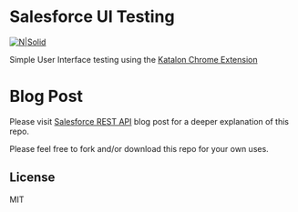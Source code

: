 # Salesforce UI Testing

[![N|Solid](https://chicagocloudgroup.com/wp-content/uploads/2019/03/Chicago-Cloud-Group-Logo-Final-for-Website.png)](http://chicagocloudgroup.com/)

Simple User Interface testing using the [Katalon Chrome Extension](https://chrome.google.com/webstore/detail/katalon-recorder-selenium/ljdobmomdgdljniojadhoplhkpialdid?hl=en-US)

# Blog Post

Please visit [Salesforce REST API](https://www.google.com) blog post for a deeper explanation of this repo.

Please feel free to fork and/or download this repo for your own uses.

License
----

MIT

